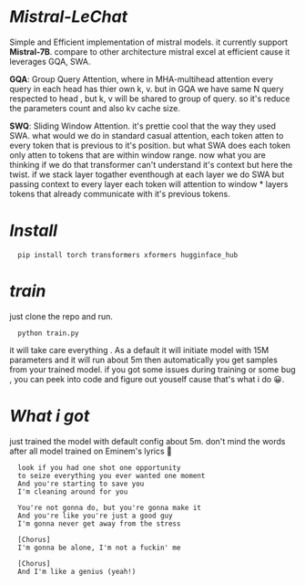 # *Mistral-LeChat*
  Simple and Efficient implementation of mistral models. it currently support **Mistral-7B**. compare to other architecture mistral excel at efficient cause it leverages GQA, SWA. 

  **GQA**: Group Query Attention, where in MHA-multihead attention every query in each head has thier own k, v. but in GQA we have same N query respected to head , but k, v will be shared to group of query. so it's reduce the parameters count and also kv cache size.
  
  **SWQ**: Sliding Window Attention. it's prettie cool that the way they used SWA. what would we do in standard casual attention, each token atten to every token that is previous to it's position. but what SWA does each token only atten to tokens that are within window range. now what you are thinking if we do that transformer can't understand it's context but here the twist. if we stack layer togather eventhough at each layer we do SWA but passing context to every layer each token will attention to window * layers tokens that already communicate with it's previous tokens.

# *Install*
      pip install torch transformers xformers hugginface_hub 
 
# *train*
  just clone the repo and run. 
  
      python train.py
  it will take care everything . As a default it will initiate model with 15M parameters and it will run about 5m then automatically you get samples from your trained model. if you got some issues during training or some bug , you can peek into code and figure out youself cause that's what i do 😀. 
# *What i got*
  just trained the model with default config about 5m. don't mind the words after all model trained on Eminem's lyrics 🤘
  
      look if you had one shot one opportunity 
      to seize everything you ever wanted one moment 
      And you're starting to save you
      I'm cleaning around for you
      
      You're not gonna do, but you're gonna make it
      And you're like you're just a good guy
      I'm gonna never get away from the stress
      
      [Chorus]
      I'm gonna be alone, I'm not a fuckin' me
      
      [Chorus]
      And I'm like a genius (yeah!)

